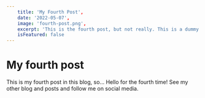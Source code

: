 ```yaml
---
	title: 'My Fourth Post',
	date: '2022-05-07',
	image: 'fourth-post.png',
	excerpt: 'This is the fourth post, but not really. This is a dummy post.',
	isFeatured: false
---
```


# My fourth post

This is my fourth post in this blog, so... Hello for the fourth time!
See my other blog and posts and follow me on social media.
